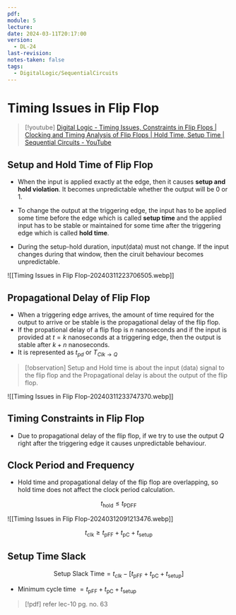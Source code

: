 ```yaml
---
pdf: 
module: 5
lecture: 
date: 2024-03-11T20:17:00
version:
  - DL-24
last-revision: 
notes-taken: false
tags:
  - DigitalLogic/SequentialCircuits
---
```

# Timing Issues in Flip Flop

> [!youtube] 
> [Digital Logic - Timing Issues, Constraints in Flip Flops | Clocking and Timing Analysis of Flip Flops | Hold Time, Setup Time | Sequential Circuits - YouTube](https://www.youtube.com/playlist?list=PLIPZ2_p3RNHi3p3cDBRInTHCJeITrkTFn)

## Setup and Hold Time of Flip Flop

- When the input is applied exactly at the edge, then it causes **setup and hold violation**. It becomes unpredictable whether the output will be 0 or 1.

- To change the output at the triggering edge, the input has to be applied some time before the edge which is called **setup time** and the applied input has to be stable or maintained for some time after the triggering edge which is called **hold time**.
- During the setup-hold duration, input(data) must not change. If the input changes during that window, then the ciruit behaviour becomes unpredictable.

![[Timing Issues in Flip Flop-20240311223706505.webp]]

## Propagational Delay of Flip Flop
- When a triggering edge arrives, the amount of time required for the output to arrive or be stable is the propagational delay of the flip flop.
- If the propational delay of a flip flop is $n$ nanoseconds and if the input is provided at $t = k$ nanoseconds at a triggering edge, then the output is stable after $k + n$ nanoseconds.
- It is represented as $t_{pd}$ or $T_{Clk \rightarrow Q}$ 

> [!observation] 
> Setup and Hold time is about the input (data) signal to the flip flop and the Propagational delay is about the output of the flip flop.

![[Timing Issues in Flip Flop-20240311233747370.webp]]

## Timing Constraints in Flip Flop
- Due to propagational delay of the flip flop, if we try to use the output $Q$ right after the triggering edge it causes unpredictable behaviour.


## Clock Period and Frequency

- Hold time and propagational delay of the flip flop are overlapping, so hold time does not affect the clock period calculation.

$$t_{\text{hold}} \le t_{\text{PDFF}}$$

![[Timing Issues in Flip Flop-20240312091213476.webp]]

$$
t_{\text{clk}} \ge t_{\text{pFF}} + t_{\text{pC}} + t_{\text{setup}}
$$

## Setup Time Slack

$$\text{Setup Slack Time} = t_{clk} - [t_{\text{pFF}} + t_{\text{pC}} + t_{\text{setup}}]$$
- Minimum cycle time $= t_{\text{pFF}} + t_{\text{pC}} + t_{\text{setup}}$


> [!pdf] refer lec-10 pg. no. 63
